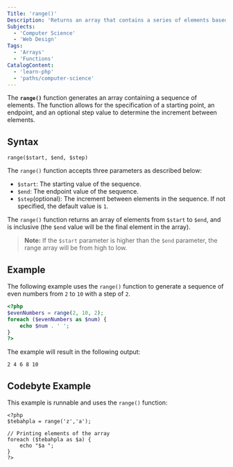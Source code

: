 ```yaml
---
Title: 'range()'
Description: 'Returns an array that contains a series of elements based on the parameters given.'
Subjects:
  - 'Computer Science'
  - 'Web Design'
Tags:
  - 'Arrays'
  - 'Functions'
CatalogContent:
  - 'learn-php'
  - 'paths/computer-science'
---
```


The **`range()`** function generates an array containing a sequence of elements. The function allows for the specification of a starting point, an endpoint, and an optional step value to determine the increment between elements.

## Syntax

```pseudo
range($start, $end, $step)
```

The `range()` function accepts three parameters as described below:

- `$start`: The starting value of the sequence.
- `$end`: The endpoint value of the sequence.
- `$step`(optional): The increment between elements in the sequence. If not specified, the default value is `1`.

The `range()` function returns an array of elements from `$start` to `$end`, and is inclusive (the `$end` value will be the final element in the array).

> **Note:** If the `$start` parameter is higher than the `$end` parameter, the range array will be from high to low.

## Example

The following example uses the `range()` function to generate a sequence of even numbers from `2` to `10` with a step of `2`.

```php
<?php
$evenNumbers = range(2, 10, 2);
foreach ($evenNumbers as $num) {
    echo $num . ' ';
}
?>
```

The example will result in the following output:

```shell
2 4 6 8 10
```

## Codebyte Example

This example is runnable and uses the `range()` function:

```codebyte/php
<?php
$tebahpla = range('z','a');

// Printing elements of the array
foreach ($tebahpla as $a) {
    echo "$a ";
}
?>
```
